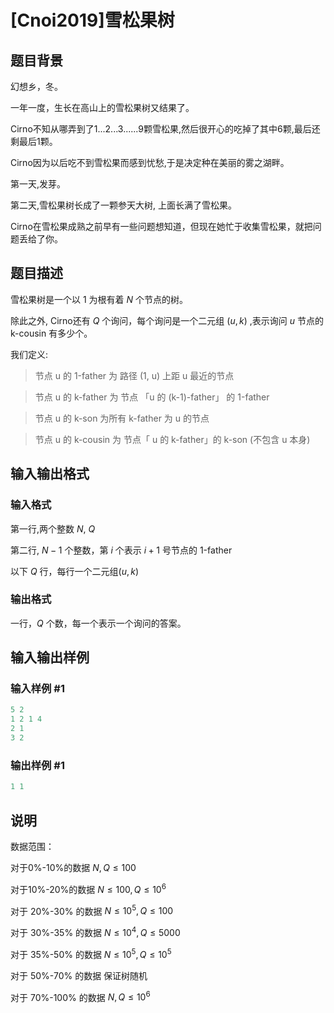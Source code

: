 # [Cnoi2019]雪松果树

## 题目背景

幻想乡，冬。

一年一度，生长在高山上的雪松果树又结果了。

Cirno不知从哪弄到了1...2...3......9颗雪松果,然后很开心的吃掉了其中6颗,最后还剩最后1颗。

Cirno因为以后吃不到雪松果而感到忧愁,于是决定种在美丽的雾之湖畔。

第一天,发芽。

第二天,雪松果树长成了一颗参天大树, 上面长满了雪松果。

Cirno在雪松果成熟之前早有一些问题想知道，但现在她忙于收集雪松果，就把问题丢给了你。

## 题目描述

雪松果树是一个以 $1$ 为根有着 $N$ 个节点的树。

除此之外, Cirno还有 $Q$ 个询问，每个询问是一个二元组 $(u,k)$ ,表示询问 $u$ 节点的 k-cousin 有多少个。

我们定义:

> 节点 u 的 1-father 为 路径 (1, u) 上距 u 最近的节点

>

> 节点 u 的 k-father 为 节点 「u 的 (k-1)-father」 的 1-father

>

> 节点 u 的 k-son 为所有 k-father 为 u 的节点

>

> 节点 u 的 k-cousin 为 节点「 u 的 k-father」的 k-son (不包含 u 本身)

## 输入输出格式

### 输入格式

第一行,两个整数 $N$, $Q$

第二行, $N-1$ 个整数，第 $i$ 个表示 $i+1$ 号节点的 1-father

以下 $Q$ 行，每行一个二元组$(u,k)$

### 输出格式

一行，$Q$ 个数，每一个表示一个询问的答案。

## 输入输出样例

### 输入样例 #1

```cpp
5 2
1 2 1 4
2 1
3 2
```


### 输出样例 #1

```cpp
1 1
```


## 说明

数据范围：

对于0%-10%的数据 $N,Q \le 100$

对于10%-20%的数据 $N \le 100,Q \le 10^6$

对于 20%-30% 的数据 $N \le 10^5,Q \le100$

对于 30%-35% 的数据 $N \le 10^4,Q \le 5000$

对于 35%-50% 的数据 $N \le 10^5,Q \le 10^5$

对于 50%-70% 的数据 保证树随机

对于 70%-100% 的数据 $N,Q \le 10^6$

